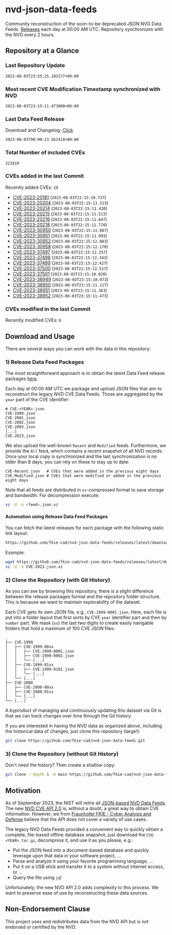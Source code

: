 # nvd-json-data-feeds

Community reconstruction of the soon-to-be deprecated JSON NVD Data Feeds. 
[Releases](https://github.com/fkie-cad/nvd-json-data-feeds/releases/latest) each day at 00:00 AM UTC.
Repository synchronizes with the NVD every 2 hours.

## Repository at a Glance

### Last Repository Update

```plain
2023-08-03T23:55:25.103177+00:00
```

### Most recent CVE Modification Timestamp synchronized with NVD

```plain
2023-08-03T23:15:11.473000+00:00
```

### Last Data Feed Release

Download and Changelog: [Click](https://github.com/fkie-cad/nvd-json-data-feeds/releases/latest)

```plain
2023-08-03T00:00:13.561418+00:00
```

### Total Number of included CVEs

```plain
221619
```

### CVEs added in the last Commit

Recently added CVEs: `19`

* [CVE-2023-20181](CVE-2023/CVE-2023-201xx/CVE-2023-20181.json) (`2023-08-03T22:15:10.737`)
* [CVE-2023-20204](CVE-2023/CVE-2023-202xx/CVE-2023-20204.json) (`2023-08-03T22:15:11.313`)
* [CVE-2023-20214](CVE-2023/CVE-2023-202xx/CVE-2023-20214.json) (`2023-08-03T22:15:11.420`)
* [CVE-2023-20215](CVE-2023/CVE-2023-202xx/CVE-2023-20215.json) (`2023-08-03T22:15:11.513`)
* [CVE-2023-20216](CVE-2023/CVE-2023-202xx/CVE-2023-20216.json) (`2023-08-03T22:15:11.647`)
* [CVE-2023-20218](CVE-2023/CVE-2023-202xx/CVE-2023-20218.json) (`2023-08-03T22:15:11.770`)
* [CVE-2023-30950](CVE-2023/CVE-2023-309xx/CVE-2023-30950.json) (`2023-08-03T22:15:11.887`)
* [CVE-2023-30951](CVE-2023/CVE-2023-309xx/CVE-2023-30951.json) (`2023-08-03T22:15:11.993`)
* [CVE-2023-30952](CVE-2023/CVE-2023-309xx/CVE-2023-30952.json) (`2023-08-03T22:15:12.083`)
* [CVE-2023-30958](CVE-2023/CVE-2023-309xx/CVE-2023-30958.json) (`2023-08-03T22:15:12.170`)
* [CVE-2023-37497](CVE-2023/CVE-2023-374xx/CVE-2023-37497.json) (`2023-08-03T22:15:12.257`)
* [CVE-2023-37498](CVE-2023/CVE-2023-374xx/CVE-2023-37498.json) (`2023-08-03T22:15:12.343`)
* [CVE-2023-37499](CVE-2023/CVE-2023-374xx/CVE-2023-37499.json) (`2023-08-03T22:15:12.427`)
* [CVE-2023-37500](CVE-2023/CVE-2023-375xx/CVE-2023-37500.json) (`2023-08-03T22:15:12.517`)
* [CVE-2023-37501](CVE-2023/CVE-2023-375xx/CVE-2023-37501.json) (`2023-08-03T23:15:10.020`)
* [CVE-2023-38949](CVE-2023/CVE-2023-389xx/CVE-2023-38949.json) (`2023-08-03T23:15:10.973`)
* [CVE-2023-38950](CVE-2023/CVE-2023-389xx/CVE-2023-38950.json) (`2023-08-03T23:15:11.117`)
* [CVE-2023-38951](CVE-2023/CVE-2023-389xx/CVE-2023-38951.json) (`2023-08-03T23:15:11.363`)
* [CVE-2023-38952](CVE-2023/CVE-2023-389xx/CVE-2023-38952.json) (`2023-08-03T23:15:11.473`)


### CVEs modified in the last Commit

Recently modified CVEs: `0`



## Download and Usage

There are several ways you can work with the data in this repository:

### 1) Release Data Feed Packages

The most straightforward approach is to obtain the latest Data Feed release packages [here](https://github.com/fkie-cad/nvd-json-data-feeds/releases/latest).

Each day at 00:00 AM UTC we package and upload JSON files that aim to reconstruct the legacy NVD CVE Data Feeds.
Those are aggregated by the `year` part of the CVE identifier:

```
# CVE-<YEAR>.json
CVE-1999.json
CVE-2001.json
CVE-2002.json
CVE-2003.json
[...]
CVE-2023.json
```

We also upload the well-known `Recent` and `Modified` feeds.
Furthermore, we provide the `All` feed, which contains a recent snapshot of all NVD records.
Once your local copy is synchronized and the last synchronization is no older than 8 days, you can rely on these to stay up to date:

```plain
CVE-Recent.json   # CVEs that were added in the previous eight days
CVE-Modified.json # CVEs that were modified or added in the previous eight days
```

Note that all feeds are distributed in `xz`-compressed format to save storage and bandwidth.
For decompression execute:

```sh
xz -d -k <feed>.json.xz
```


#### Automation using Release Data Feed Packages

You can fetch the latest releases for each package with the following static link layout:

```sh
https://github.com/fkie-cad/nvd-json-data-feeds/releases/latest/download/CVE-<YEAR>.json.xz
```

Example:

```sh
wget https://github.com/fkie-cad/nvd-json-data-feeds/releases/latest/download/CVE-2023.json.xz
xz -d -k CVE-2023.json.xz
```

### 2) Clone the Repository (with Git History)

As you can see by browsing this repository, there is a slight difference between the release packages format and the repository folder structure.
This is because we want to maintain explorability of the dataset.

Each CVE gets its own JSON file, e.g., `CVE-1999-0001.json`.
Here, each file is put into a folder layout that first sorts by CVE `year` identifier part and then by `number` part.
We mask (`xx`) the last two digits to create easily navigable folders that hold a maximum of 100 CVE JSON files:

```plain
.
├── CVE-1999
│   ├── CVE-1999-00xx
│   │   ├── CVE-1999-0001.json
│   │   ├── CVE-1999-0002.json
│   │   └── [...]
│   ├── CVE-1999-01xx
│   │   ├── CVE-1999-0101.json
│   │   └── [...]
│   └── [...]
├── CVE-2000
│   ├── CVE-2000-00xx
│   ├── CVE-2000-01xx
│   └── [...]
└── [...]
```

A byproduct of managing and continuously updating this dataset via Git is that we can track changes over time through the Git history.

If you are interested in having the NVD data as organized above, including the historical data of changes, just clone this repository (large!):

```sh
git clone https://github.com/fkie-cad/nvd-json-data-feeds.git
```

### 3) Clone the Repository (without Git History)

Don't need the history? Then create a shallow copy:

```sh
git clone --depth 1 -b main https://github.com/fkie-cad/nvd-json-data-feeds.git
```

## Motivation

As of September 2023, the NIST will retire all [JSON-based NVD Data Feeds](https://nvd.nist.gov/vuln/data-feeds#divRetirementBanner-1).
The new [NVD CVE API 2.0](https://nvd.nist.gov/developers/vulnerabilities) is, without a doubt, a great way to obtain CVE information.
However, we from [Fraunhofer FKIE - Cyber Analysis and Defense](https://www.fkie.fraunhofer.de/en/departments/cad.html) believe that the API does not cover a variety of use cases.

The legacy NVD Data Feeds provided a convenient way to quickly obtain a complete, file-based offline database snapshot; just download the `CVE-<YEAR>.tar.gz`, decompress it, and use it as you please, e.g.:

* Put the JSON feed into a document-based database and quickly leverage upon that data in your software project, ...
* Parse and analyze it using your favorite programming language, ...
* Put it on a USB stick and transfer it to a system without internet access, or ...
* Query the file using `jq`!

Unfortunately, the new NVD API 2.0 adds complexity to this process.
We want to preserve ease of use by reconstructing these data sources.

## Non-Endorsement Clause

This project uses and redistributes data from the NVD API but is not endorsed or certified by the NVD.